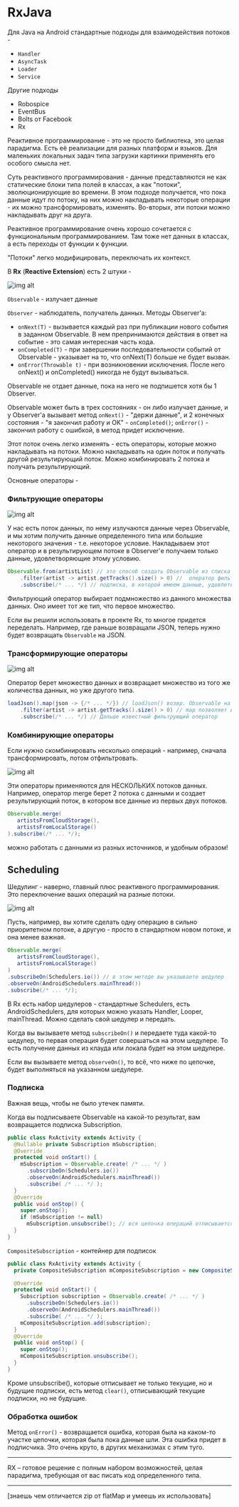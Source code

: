 # RxJava

Для Java на Android стандартные подходы для взаимодействия потоков - 

* `Handler`
* `AsyncTask`
* `Loader`
* `Service`

Другие подходы

* Robospice
* EventBus
* Bolts от Facebook
* Rx

Реактивное программирование - это не просто библиотека, это целая парадигма. Есть её реализации для разных платформ и языков. Для маленьких локальных задач типа загрузки картинки применять его особого смысла нет.

Суть реактивного программирования - данные представляются не как статические блоки типа полей в классах, а как "потоки", эволюционирующие во времени. В этом подходе получается, что пока данные идут по потоку, на них можно накладывать некоторые операции - их можно трансформировать, изменять. Во-вторых, эти потоки можно накладывать друг на друга.

Реактивное программирование очень хорошо сочетается с функциональным программированием. Там тоже нет данных в классах, а есть переходы от функции к функции.

"Потоки" легко модифицировать, переключать их контекст.

В __Rx__ (__Reactive Extension__) есть 2 штуки -

![img alt](images/01_rx.png "")

`Observable` - излучает данные

`Observer` - наблюдатель, получатель данных. Методы Observer'a:
* `onNext(T)` - вызывается каждый раз при публикации нового события в заданном Observable. В нем препринимаются действия в ответ на событие - это самая интересная часть кода.
* `onCompleted(T)` - при завершении последовательности событий от Observable - указывает на то, что onNext(T) больше не будет вызван.
* `onError(Throwable t)` - при возникновении исключения. После него onNext() и onCompleted() никогда не будут вызываться.

Observable не отдает данные, пока на него не подпишется хотя бы 1 Observer.

Observable может быть в трех состояниях - он либо излучает данные, и у Observer'a вызывает метод `onNext()` - "держи данные", и 2 конечных состояния - "я закончил работу и  OK" - `onCompleted()`; `onError()` - закончил работу с ошибкой, в метод придет исключение.

Этот поток очень легко изменять - есть операторы, которые можно накладывать на потоки. Можно накладывать на один поток и получать другой результирующий поток. Можно комбинировать 2 потока и получать результирующий.

Основные операторы -

### Фильтрующие операторы

![img alt](images/rx-filter.png "")

У нас есть поток данных, по нему излучаются данные через Observable, и мы хотим получить данные определенного типа или большие некоторого значения - т.е. некоторое условие. Накладываем этот оператор и в результирующем потоке в Observer'e получаем только данные, удовлетворяющие этому условию.

```java
Observable.from(artistList) // это способ создать Observable из списка данных
    .filter(artist -> artist.getTracks().size() > 0) //  оператор фильтр с условием
	.subscribe(/* ... */) // подписка, в которой имеем данные, удовлетворяющие условию
```

Фильтрующий оператор выбирает подмножество из данного множества данных. Оно имеет тот же тип, что первое множество.

Если вы решили использовать в проекте Rx, то многое придется переделать. Например, где раньше возвращали JSON, теперь нужно будет возвращать `Observable` на JSON.

### Трансформирующие операторы

![img alt](images/rx-transf.png "")

Оператор берет множество данных и возвращает множество из того же количества данных, но уже другого типа.

```java
loadJson().map(json -> {/* ... */}) // loadJson() возвр. Observable на JSON
    .filter(artist -> artist.getTracks().size() > 0) // map позволяет из json сделать список артистов
	.subscribe(/* ... */) // Дальше известный фильтрующий оператор
```

### Комбинирующие операторы

Если нужно скомбинировать несколько операций - например, сначала трансформировать, потом отфильтровать.

![img alt](images/rx-combine.png "")

Эти операторы применяются для НЕСКОЛЬКИХ потоков данных. Например, оператор merge берет 2 потока с данными и создает результирующий поток, в котором все данные из первых двух потоков.

```java
Observable.merge(
   artistsFromCloudStorage(), 
   artistsFromLocalStorage()
).subscribe(/* ... */);
```

можно работать с данными из разных источников, и удобным образом!

## Scheduling

Шедулинг - наверно, главный плюс реактивного программирования. Это переключение ваших операций на разные потоки.

![img alt](images/rx-sched.png "")

Пусть, например, вы хотите сделать одну операцию в сильно приоритетном потоке, а другую - просто в стандартном новом потоке, и она менее важная.

```java
Observable.merge(
   artistsFromCloudStorage(), 
   artistsFromLocalStorage()
)
.subscribeOn(Schedulers.io()) // в этом методе вы указываете шедулер
.observeOn(AndroidSchedulers.mainThread())
.subscribe(/* ... */);
```

В Rx есть набор шедулеров - стандартные Schedulers, есть AndroidSchedulers, для которых можно указать Handler, Looper, mainThread. Можно сделать свой шедулер и передать.

Когда вы вызываете метод `subscribeOn()` и передаете туда какой-то шедулер, то первая операция будет совершаться на этом шедулере. То есть получение данных из клауда или локала будет на этом шедулере.

Если вы вызываете метод `observeOn()`, то всё, что ниже по цепочке, будет выполняться на указанном шедулере. 

### Подписка

Важная вещь, чтобы не было утечек памяти.

Когда вы подписываете Observable на какой-то результат, вам возвращается подписка Subscription.

```java
public class RxActivity extends Activity {
  @Nullable private Subscription mSubscription;
  @Override
  protected void onStart() {
    mSubscription = Observable.create( /* ... */ )
      .subscribeOn(Schedulers.io())
      .observeOn(AndroidSchedulers.mainThread()) 
      .subscribe( /* ... */ );
  }
  @Override
  public void onStop() {
    super.onStop();
    if (mSubscription != null) 
	  mSubscription.unsubscribe(); // вся цепочка операций отписывается при прекращении работы активити - нет утечек.
  }
}
```

`CompositeSubscription` - контейнер для подписок

```java
public class RxActivity extends Activity {
  private CompositeSubscription mCompositeSubscription = new CompositeSubscription();

  @Override
  protected void onStart() {
    Subscription subscription = Observable.create( /* ... */ )
      .subscribeOn(Schedulers.io())
      .observeOn(AndroidSchedulers.mainThread())
      .subscribe( /* ... */ );
    mCompositeSubscription.add(subscription);
  }
  @Override
  public void onStop() {
    super.onStop();
    mCompositeSubscription.unsubscribe();
  }
}
```

Кроме unsubscribe(), которые отписывает не только текущие, но и будущие подписки, есть метод `clear()`, отписывающий текущие подписки, но не будущие.

###  Обработка ошибок

Метод `onError()` - возвращается ошибка, которая была на каком-то участке цепочки, которая была пока данные шли. Эта ошибка придет в подписчика. Это очень круто, в других механизмах с этим туго.

---

RX – готовое решение с полным набором возможностей, целая парадигма, требующая от вас писать код определенного типа.

---

[знаешь чем отличается zip от flatMap и умеешь их использовать]

